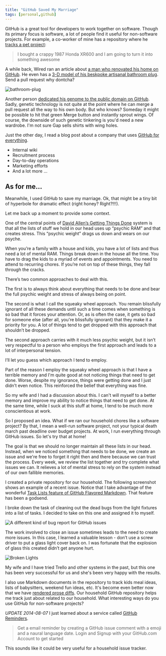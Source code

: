 ```yaml
---
title: "GitHub Saved My Marriage"
tags: [personal,github]
---
```


GitHub is a great tool for developers to work together on software. Though its primary focus is software, a lot of people find it useful for non-software projects. For example, a co-worker of mine has a repository where he [tracks a pet project](https://github.com/thedaniel/xl600):

> I bought a crappy 1987 Honda XR600 and I am going to turn it into something awesome

A while back, Wired ran an article about [a man who renovated his home on GitHub](http://www.wired.com/2013/01/this-old-house/). He even has a [3-D model of his beskpoke artisanal bathroom plug](https://github.com/canadaduane/house/blob/master/bathroom/bathtub-plug/plug.stl). Send a pull request why dontcha?

![bathroom-plug](https://cloud.githubusercontent.com/assets/19977/3211911/e5d38f28-ef37-11e3-9b4b-49c1da1f0ad8.png)

Another person [dedicated his genome to the public domain on GitHub](http://manu.sporny.org/2011/public-domain-genome/). Sadly, genetic technology is not quite at the point where he can merge a pull request all the way to his own body. But who knows? Someday it might be possible to hit that green Merge button and instantly sprout wings. Of course, the downside of such genetic tinkering is you'd need a new wardrobe. I'm not sure Gap sells shirts with wing holes.

Just the other day, I read a blog post about a company that uses [GitHub for everything](http://wiredcraft.com/posts/2013/09/18/github-for-everything.html).

* Internal wiki
* Recruitment process
* Day-to-day operations
* Marketing efforts
* And a lot more ...

## As for me...

Meanwhile, I used GitHub to save my marriage. Ok, that might be a tiny bit of hyperbole for dramatic effect (right honey? Right?!!!).

Let me back up a moment to provide some context.

One of the central points of [David Allen’s Getting Things Done](http://www.amazon.com/gp/product/B000WH7PKY/ref=as_li_tl?ie=UTF8&camp=1789&creative=390957&creativeASIN=B000WH7PKY&linkCode=as2&tag=youvebeenhaac-20&linkId=CCTMDNDTW52UYUWH) system is that all the lists of stuff we hold in our head uses up “psychic RAM” and that creates stress. This “psychic weight” drags us down and wears on our psyche.

When you’re a family with a house and kids, you have a lot of lists and thus need a lot of mental RAM. Things break down in the house all the time. You have to drag the kids to a myriad of events and appointments. You need to attend to recurring chores. If you’re not on top of these things, they fall through the cracks.

There’s two common approaches to deal with this.

The first is to always think about everything that needs to be done and bear the full psychic weight and stress of always being on point.

The second is what I call the squeaky wheel approach. You remain blissfully ignorant of all these demands until such a time comes when something is so bad that it forces your attention. Or, as is often the case, it gets so bad for someone else (after all, you're blissfully ignorant) that they make it a priority for you. A lot of things tend to get dropped with this approach that shouldn’t be dropped.

The second approach carries with it much less psychic weight, but it isn’t very respectful to a person who employs the first approach and leads to a lot of interpersonal tension.

I’ll let you guess which approach I tend to employ.

Part of the reason I employ the squeaky wheel approach is that I have a terrible memory and I'm quite good at not noticing things that need to get done. Worse, despite my ignorance, things were getting done and I just didn’t even notice. This reinforced the belief that everything was fine.

So my wife and I had a discussion about this. I can't will myself to a better memory and improve my ability to notice things that need to get done. At the same time, while I suck at this stuff at home, I tend to be much more conscientious at work.

So I proposed an idea. What if we ran our household chores like a software project? By that, I mean a well-run software project, not your typical death march past deadline over budget projects. At work, I run everything through GitHub issues. So let's try that at home!

The goal is that we should no longer maintain all these lists in our head. Instead, when we noticed something that needs to be done, we create an issue and we're free to forget it right then and there because we can trust the process. Every week, we review the list together and try complete what issues we can. It relieves a lot of mental stress to rely on the system instead of our own fallible memories.

I created a private repository for our household. The following screenshot shows an example of a recent issue. Notice that I take advantage of the wonderful [Task Lists feature of GitHub Flavored Markdown](https://github.com/blog/1375-task-lists-in-gfm-issues-pulls-comments). That feature has been a godsend.

I broke down the task of cleaning out the dead bugs from the light fixtures into a list of tasks. I decided to take on this one and assigned it to myself.

![A different kind of bug report for GitHub issues](https://f.cloud.github.com/assets/19977/2369372/b2eea64e-a7dc-11e3-853b-3608024ec3c2.png)

The work involved to close an issue sometimes leads to the need to create more issues. In this case, I learned a valuable lesson - don’t use a screw driver to put a glass light cover back on. I was fortunate that the explosion of glass this created didn’t get anyone hurt.

![Broken Lights](https://f.cloud.github.com/assets/19977/2369343/8ef2f264-a7db-11e3-98d6-96cccf55d20c.JPG)

My wife and I have tried Trello and other systems in the past, but this one has been very successful for us and she's been very happy with the results.

I also use Markdown documents in the repository to track kids meal ideas, lists of babysitters, weekend fun ideas, etc. It's become even better now that we have [rendered prose diffs](https://github.com/blog/1784-rendered-prose-diffs). Our household GitHub repository helps me track just about related to our household. What interesting ways do you use GitHub for non-software projects?

_UPDATE 2014-08-07_ I just learned about a service called [GitHub Reminders](http://www.github-reminders.com/).

> Get a email reminder by creating a GitHub issue comment with a emoji and a naural language date. 
Login and Signup with your GitHub.com Account to get started

This sounds like it could be very useful for a household issue tracker.
